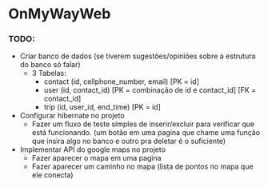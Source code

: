 # OnMyWayWeb

### TODO:

- Criar banco de dados (se tiverem sugestões/opiniões sobre a estrutura do banco só falar)
  - 3 Tabelas:
    - contact (id, cellphone_number, email) [PK = id]
    - user (id, contact_id) [PK = combinação de id e contact_id] [FK = contact_id]
    - trip (id, user_id, end_time) [PK = id]
- Configurar hibernate no projeto
  - Fazer um fluxo de teste simples de inserir/excluir para verificar que está funcionando.
    (um botão em uma pagina que chame uma função que insira algo no banco e outro pra deletar é o suficiente)
- Implementar API do google maps no projeto
  - Fazer aparecer o mapa em uma pagina
  - Fazer aparecer um caminho no mapa (lista de pontos no mapa que ele conecta)
  
